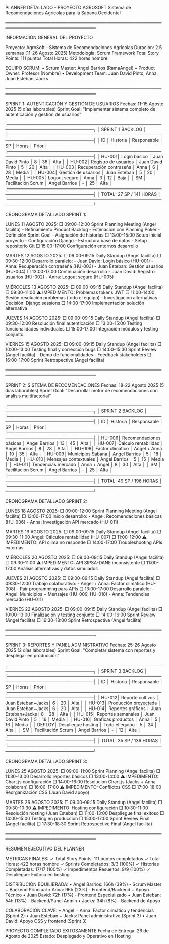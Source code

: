 PLANNER DETALLADO - PROYECTO AGROSOFT
Sistema de Recomendaciones Agrícolas para la Sabana Occidental

═══════════════════════════════════════════════════════════════════════════════

INFORMACIÓN GENERAL DEL PROYECTO

Proyecto: AgroSoft - Sistema de Recomendaciones Agrícolas
Duración: 2.5 semanas (11-26 Agosto 2025)
Metodología: Scrum Framework
Total Story Points: 111 puntos
Total Horas: 422 horas hombre

EQUIPO SCRUM:
• Scrum Master: Angel Barrios (RamaAngel)
• Product Owner: Profesor [Nombre]
• Development Team: Juan David Pinto, Anna, Juan Esteban, Jacks

═══════════════════════════════════════════════════════════════════════════════

SPRINT 1: AUTENTICACIÓN Y GESTIÓN DE USUARIOS
Fechas: 11-15 Agosto 2025 (5 días laborables)
Sprint Goal: "Implementar sistema completo de autenticación y gestión de usuarios"

┌─────────────────────────────────────────────────────────────────────────────┐
│                           SPRINT 1 BACKLOG                                 │
├─────────────────────────────────────────────────────────────────────────────┤
│ ID    │ Historia                  │ Responsable      │ SP  │ Horas │ Prior │
├─────────────────────────────────────────────────────────────────────────────┤
│ HU-001│ Login básico              │ Juan David Pinto │ 8   │ 36    │ Alta  │
│ HU-002│ Registro de usuarios      │ Juan David Pinto │ 5   │ 20    │ Alta  │
│ HU-003│ Recuperación contraseña   │ Anna             │ 6   │ 28    │ Media │
│ HU-004│ Gestión de usuarios       │ Juan Esteban     │ 5   │ 20    │ Media │
│ HU-005│ Logout seguro             │ Anna             │ 3   │ 12    │ Baja  │
│ SM    │ Facilitación Scrum        │ Angel Barrios    │ -   │ 25    │ Alta  │
├─────────────────────────────────────────────────────────────────────────────┤
│                         TOTAL: 27 SP / 141 HORAS                           │
└─────────────────────────────────────────────────────────────────────────────┘

CRONOGRAMA DETALLADO SPRINT 1:

LUNES 11 AGOSTO 2025:
□ 09:00-12:00  Sprint Planning Meeting (Angel facilita)
               - Refinamiento Product Backlog
               - Estimación con Planning Poker
               - Definición Sprint Goal
               - Asignación de historias
□ 13:00-15:00  Setup inicial proyecto
               - Configuración Django
               - Estructura base de datos
               - Setup repositorio Git
□ 15:00-17:00  Configuración entornos desarrollo

MARTES 12 AGOSTO 2025:
□ 09:00-09:15  Daily Standup (Angel facilita)
□ 09:30-12:00  Desarrollo paralelo:
               - Juan David: Login básico (HU-001)
               - Anna: Recuperación contraseña (HU-003)
               - Juan Esteban: Gestión usuarios (HU-004)
□ 13:00-17:00  Continuación desarrollo
               - Juan David: Registro usuarios (HU-002)
               - Anna: Logout seguro (HU-005)

MIÉRCOLES 13 AGOSTO 2025:
□ 09:00-09:15  Daily Standup (Angel facilita)
□ 09:30-11:00  ⚠️ IMPEDIMENTO: Problemas tokens JWT
□ 11:00-14:00  Sesión resolución problemas (todo el equipo)
               - Investigación alternativas
               - Decisión: Django sessions
□ 14:00-17:00  Implementación solución alternativa

JUEVES 14 AGOSTO 2025:
□ 09:00-09:15  Daily Standup (Angel facilita)
□ 09:30-12:00  Resolución final autenticación
□ 13:00-15:00  Testing funcionalidades individuales
□ 15:00-17:00  Integración módulos y testing conjunto

VIERNES 15 AGOSTO 2025:
□ 09:00-09:15  Daily Standup (Angel facilita)
□ 10:00-13:00  Testing final y corrección bugs
□ 14:00-15:30  Sprint Review (Angel facilita)
               - Demo de funcionalidades
               - Feedback stakeholders
□ 16:00-17:00  Sprint Retrospective (Angel facilita)

═══════════════════════════════════════════════════════════════════════════════

SPRINT 2: SISTEMA DE RECOMENDACIONES
Fechas: 18-22 Agosto 2025 (5 días laborables)
Sprint Goal: "Desarrollar motor de recomendaciones con análisis multifactorial"

┌─────────────────────────────────────────────────────────────────────────────┐
│                           SPRINT 2 BACKLOG                                 │
├─────────────────────────────────────────────────────────────────────────────┤
│ ID    │ Historia                  │ Responsable      │ SP  │ Horas │ Prior │
├─────────────────────────────────────────────────────────────────────────────┤
│ HU-006│ Recomendaciones básicas   │ Angel Barrios    │ 13  │ 45    │ Alta  │
│ HU-007│ Cálculo rentabilidad      │ Angel Barrios    │ 8   │ 28    │ Alta  │
│ HU-008│ Factor climático          │ Angel + Anna     │ 10  │ 35    │ Alta  │
│ HU-009│ Municipios Sabana         │ Angel Barrios    │ 5   │ 18    │ Media │
│ HU-010│ Mensajes contextuales     │ Angel Barrios    │ 5   │ 15    │ Media │
│ HU-011│ Tendencias mercado        │ Anna + Angel     │ 8   │ 30    │ Alta  │
│ SM    │ Facilitación Scrum        │ Angel Barrios    │ -   │ 25    │ Alta  │
├─────────────────────────────────────────────────────────────────────────────┤
│                         TOTAL: 49 SP / 196 HORAS                           │
└─────────────────────────────────────────────────────────────────────────────┘

CRONOGRAMA DETALLADO SPRINT 2:

LUNES 18 AGOSTO 2025:
□ 09:00-12:00  Sprint Planning Meeting (Angel facilita)
□ 13:00-17:00  Inicio desarrollo:
               - Angel: Recomendaciones básicas (HU-006)
               - Anna: Investigación API mercado (HU-011)

MARTES 19 AGOSTO 2025:
□ 09:00-09:15  Daily Standup (Angel facilita)
□ 09:30-11:00  Angel: Cálculos rentabilidad (HU-007)
□ 11:00-12:00  ⚠️ IMPEDIMENTO: API clima no responde
□ 14:00-17:00  Troubleshooting APIs externas

MIÉRCOLES 20 AGOSTO 2025:
□ 09:00-09:15  Daily Standup (Angel facilita)
□ 09:30-11:00  ⚠️ IMPEDIMENTO: API SIPSA-DANE inconsistente
□ 11:00-17:00  Análisis alternativas y datos simulados

JUEVES 21 AGOSTO 2025:
□ 09:00-09:15  Daily Standup (Angel facilita)
□ 09:30-12:00  Trabajo colaborativo:
               - Angel + Anna: Factor climático (HU-008)
               - Pair programming para APIs
□ 13:00-17:00  Desarrollo paralelo:
               - Angel: Municipios + Mensajes (HU-009, HU-010)
               - Anna: Tendencias mercado (HU-011)

VIERNES 22 AGOSTO 2025:
□ 09:00-09:15  Daily Standup (Angel facilita)
□ 10:00-13:00  Finalización y testing conjunto
□ 14:00-16:00  Sprint Review (Angel facilita)
□ 16:30-18:00  Sprint Retrospective (Angel facilita)

═══════════════════════════════════════════════════════════════════════════════

SPRINT 3: REPORTES Y PANEL ADMINISTRATIVO
Fechas: 25-26 Agosto 2025 (2 días laborables)
Sprint Goal: "Completar sistema con reportes y desplegar en producción"

┌─────────────────────────────────────────────────────────────────────────────┐
│                           SPRINT 3 BACKLOG                                 │
├─────────────────────────────────────────────────────────────────────────────┤
│ ID    │ Historia                  │ Responsable      │ SP  │ Horas │ Prior │
├─────────────────────────────────────────────────────────────────────────────┤
│ HU-012│ Reporte cultivos         │ Juan Esteban+Jacks│ 6   │ 20    │ Alta  │
│ HU-013│ Producción proyectada    │ Juan Esteban+Jacks│ 6   │ 20    │ Alta  │
│ HU-014│ Reportes gráficos        │ Juan Esteban+Jacks│ 8   │ 28    │ Alta  │
│ HU-015│ Reportes semanales       │ Juan David Pinto  │ 5   │ 16    │ Media │
│ HU-016│ Gráficas productos       │ Anna              │ 5   │ 16    │ Media │
│ DEPLOY│ Despliegue hosting       │ Todo el equipo    │ 5   │ 24    │ Alta  │
│ SM    │ Facilitación Scrum       │ Angel Barrios     │ -   │ 12    │ Alta  │
├─────────────────────────────────────────────────────────────────────────────┤
│                         TOTAL: 35 SP / 136 HORAS                           │
└─────────────────────────────────────────────────────────────────────────────┘

CRONOGRAMA DETALLADO SPRINT 3:

LUNES 25 AGOSTO 2025:
□ 09:00-11:00  Sprint Planning (Angel facilita)
□ 11:30-13:00  Desarrollo reportes básicos
□ 13:00-14:00  ⚠️ IMPEDIMENTO: Chart.js configuración
□ 14:00-16:00  Resolución Chart.js (Jacks + Anna colaboran)
□ 16:00-17:00  ⚠️ IMPEDIMENTO: Conflictos CSS
□ 17:00-18:00  Reorganización CSS (Juan David apoyo)

MARTES 26 AGOSTO 2025:
□ 09:00-09:15  Daily Standup (Angel facilita)
□ 09:30-10:30  ⚠️ IMPEDIMENTO: Hosting configuración
□ 10:30-11:00  Resolución hosting (Juan Esteban)
□ 11:00-13:00  Despliegue final exitoso
□ 14:00-15:00  Testing en producción
□ 15:00-17:00  Sprint Review Final (Angel facilita)
□ 17:30-18:30  Sprint Retrospective Final (Angel facilita)

═══════════════════════════════════════════════════════════════════════════════

RESUMEN EJECUTIVO DEL PLANNER

MÉTRICAS FINALES:
✓ Total Story Points: 111 puntos completados
✓ Total Horas: 422 horas hombre
✓ Sprints Completados: 3/3 (100%)
✓ Historias Completadas: 17/17 (100%)
✓ Impedimentos Resueltos: 9/9 (100%)
✓ Despliegue: Exitoso en hosting

DISTRIBUCIÓN EQUILIBRADA:
• Angel Barrios: 166h (39%) - Scrum Master + Backend Principal
• Anna: 96h (23%) - Frontend/Backend + Apoyo Técnico
• Juan David: 72h (17%) - Frontend Especializado
• Juan Esteban: 54h (13%) - Backend/Panel Admin
• Jacks: 34h (8%) - Backend de Apoyo

COLABORACIÓN CLAVE:
• Angel + Anna: Factor climático y tendencias (Sprint 2)
• Juan Esteban + Jacks: Panel administrativo (Sprint 3)
• Juan David: Apoyo CSS y frontend (Sprint 3)

PROYECTO COMPLETADO EXITOSAMENTE
Fecha de Entrega: 26 de Agosto de 2025
Estado: Desplegado y Operativo en Hosting
